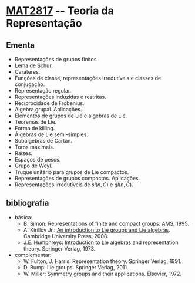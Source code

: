 # [MAT2817](https://www.puc-rio.br/ferramentas/ementas/ementa.aspx?cd=MAT2817) -- Teoria da Representação

## Ementa
- Representações de grupos finitos.
- Lema de Schur. 
- Caráteres. 
- Funções de classe, representações irredutíveis e classes de conjugação.
- Representação regular.
- Representações induzidas e restritas.
- Reciprocidade de Frobenius.
- Algebra grupal. Aplicações.
- Elementos de grupos de Lie e algebras de Lie.
- Teoremas de Lie.
- Forma de killing.
- Álgebras de Lie semi-simples.
- Subálgebras de Cartan.
- Toros maximais.
- Raízes.
- Espaços de pesos.
- Grupo de Weyl.
- Truque unitário para grupos de Lie compactos.
- Representações de grupos compactos. Aplicações.
- Representações irredutíveis de $sl(n,C)$ e $gl(n,C)$. 

## bibliografia 
- básica: 
  - B. Simon: Representations of finite and compact groups. AMS, 1995.
  - A. Kirillov Jr.: [An introduction to Lie groups and Lie algebras](https://www.math.stonybrook.edu/~kirillov/liegroups/). Cambridge University Press, 2008.
  - J.E. Humphreys: Introduction to Lie algebras and representation theory. Springer Verlag, 1973. 
- complementar: 
  - W. Fulton, J. Harris: Representation theory. Springer Verlag, 1991.
  - D. Bump: Lie groups. Springer Verlag, 2011.
  - W. Miller: Symmetry groups and their applications. Elsevier, 1972.

